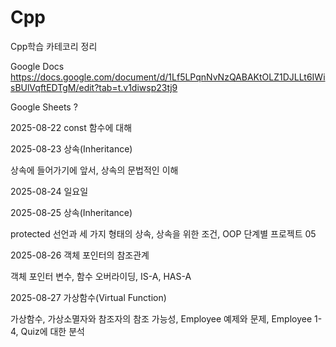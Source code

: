 # Cpp
Cpp학습 카테코리 정리

Google Docs      https://docs.google.com/document/d/1Lf5LPqnNvNzQABAKtOLZ1DJLLt6IWisBUlVqftEDTgM/edit?tab=t.v1diwsp23tj9

Google Sheets    ? 


2025-08-22 const 함수에 대해

2025-08-23 상속(Inheritance)

상속에 들어가기에 앞서, 상속의 문법적인 이해

2025-08-24 일요일

2025-08-25 상속(Inheritance)

protected 선언과 세 가지 형태의 상속, 상속을 위한 조건, OOP 단계별 프로젝트 05

2025-08-26 객체 포인터의 참조관계

객체 포인터 변수, 함수 오버라이딩, IS-A, HAS-A

2025-08-27 가상함수(Virtual Function)

가상함수, 가상소멸자와 참조자의 참조 가능성, Employee 예제와 문제, Employee 1-4, Quiz에 대한 분석
